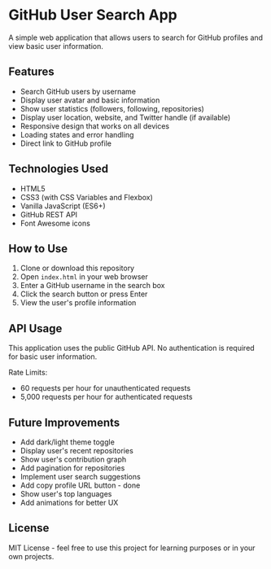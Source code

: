 # GitHub User Search App

A simple web application that allows users to search for GitHub profiles and view basic user information.

## Features

- Search GitHub users by username
- Display user avatar and basic information
- Show user statistics (followers, following, repositories)
- Display user location, website, and Twitter handle (if available)
- Responsive design that works on all devices
- Loading states and error handling
- Direct link to GitHub profile

## Technologies Used

- HTML5
- CSS3 (with CSS Variables and Flexbox)
- Vanilla JavaScript (ES6+)
- GitHub REST API
- Font Awesome icons

## How to Use

1. Clone or download this repository
2. Open `index.html` in your web browser
3. Enter a GitHub username in the search box
4. Click the search button or press Enter
5. View the user's profile information

## API Usage

This application uses the public GitHub API. No authentication is required for basic user information.

Rate Limits:
- 60 requests per hour for unauthenticated requests
- 5,000 requests per hour for authenticated requests

## Future Improvements

- Add dark/light theme toggle
- Display user's recent repositories
- Show user's contribution graph
- Add pagination for repositories
- Implement user search suggestions
- Add copy profile URL button - done
- Show user's top languages
- Add animations for better UX

## License

MIT License - feel free to use this project for learning purposes or in your own projects. 